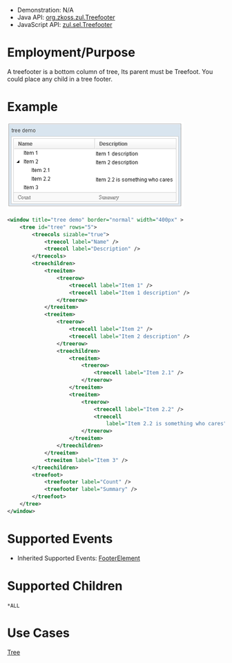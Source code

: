 
- Demonstration: N/A
- Java API: [org.zkoss.zul.Treefooter](https://www.zkoss.org/javadoc/latest/zk/org/zkoss/zul/Treefooter.html)
- JavaScript API:
  [zul.sel.Treefooter](https://www.zkoss.org/javadoc/latest/jsdoc/classes/zul.sel.Treefooter.html)


# Employment/Purpose

A treefooter is a bottom column of tree, Its parent must be Treefoot.
You could place any child in a tree footer.

# Example

![](/zk_component_ref/images/ZKComRef_Tree_Example.png)

```xml
<window title="tree demo" border="normal" width="400px" >
    <tree id="tree" rows="5">
        <treecols sizable="true">
            <treecol label="Name" />
            <treecol label="Description" />
        </treecols>
        <treechildren>
            <treeitem>
                <treerow>
                    <treecell label="Item 1" />
                    <treecell label="Item 1 description" />
                </treerow>
            </treeitem>
            <treeitem>
                <treerow>
                    <treecell label="Item 2" />
                    <treecell label="Item 2 description" />
                </treerow>
                <treechildren>
                    <treeitem>
                        <treerow>
                            <treecell label="Item 2.1" />
                        </treerow>
                    </treeitem>
                    <treeitem>
                        <treerow>
                            <treecell label="Item 2.2" />
                            <treecell
                                label="Item 2.2 is something who cares" />
                        </treerow>
                    </treeitem>
                </treechildren>
            </treeitem>
            <treeitem label="Item 3" />
        </treechildren>
        <treefoot>
            <treefooter label="Count" />
            <treefooter label="Summary" />
        </treefoot>
    </tree>
</window>
```

# Supported Events

- Inherited Supported Events: [ FooterElement]({{site.baseurl}}/zk_component_ref/footerelement#Supported_Events)

# Supported Children

`*ALL`

# Use Cases

[ Tree]({{site.baseurl}}/zk_component_ref/tree#Use_Cases)



